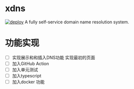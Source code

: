 # xdns
[![deploy](https://github.com/tcpgnl/xdns-web/actions/workflows/main.yml/badge.svg)](https://github.com/tcpgnl/xdns-web/actions/workflows/main.yml)
A fully self-service domain name resolution system.


# 功能实现

- [ ] 实现展示和和插入DNS功能 实现最初的页面
- [ ] 加入GitHub Action
- [ ] 加入单元测试
- [ ] 加入typescript
- [ ] 加入docker 功能

